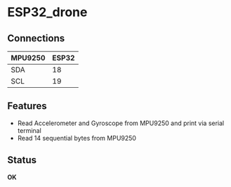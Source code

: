 # ESP32_drone

## Connections

| MPU9250 | ESP32 |
| --- | --- |
| SDA  | 18  |
| SCL  | 19  |


## Features
* Read Accelerometer and Gyroscope from MPU9250 and print via serial terminal
* Read 14 sequential bytes from MPU9250


## Status
**OK**
